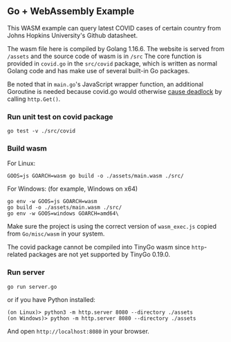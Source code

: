## Go + WebAssembly Example

This WASM example can query latest COVID cases of certain country from Johns Hopkins University's Github datasheet.

The wasm file here is compiled by Golang 1.16.6. The website is served from ```/assets``` and the source code of wasm is in ```/src``` The core function is provided in ```covid.go``` in the ```src/covid``` package, which is written as normal Golang code and has make use of several built-in Go packages.

Be noted that in ```main.go```'s JavaScript wrapper function, an additional Goroutine is needed because covid.go would otherwise [cause deadlock](https://pkg.go.dev/syscall/js#FuncOf) by calling ```http.Get()```.

### Run unit test on covid package

```
go test -v ./src/covid
```

### Build wasm

For Linux:

```
GOOS=js GOARCH=wasm go build -o ./assets/main.wasm ./src/
```

For Windows: (for example, Windows on x64)

```
go env -w GOOS=js GOARCH=wasm
go build -o ./assets/main.wasm ./src/
go env -w GOOS=windows GOARCH=amd64\
```

Make sure the project is using the correct version of ```wasm_exec.js``` copied from ```Go/misc/wasm``` in your system.

The covid package cannot be compiled into TinyGo wasm since ```http```-related packages are not yet supported by TinyGo 0.19.0.

### Run server

```
go run server.go
```

or if you have Python installed:

```
(on Linux)> python3 -m http.server 8080 --directory ./assets
(on Windows)> python -m http.server 8080 --directory ./assets
```

And open ```http://localhost:8080``` in your browser.
